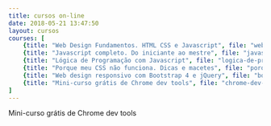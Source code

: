 ```yaml
---
title: cursos on-line
date: 2018-05-21 13:47:50
layout: cursos
courses: [
	{title: "Web Design Fundamentos. HTML CSS e Javascript", file: "web-fundamentos-html-css", price: 34.90, normalPrice: 189.99},
	{title: "Javascript completo. Do iniciante ao mestre", file: "javascript-completo", price: 34.90, normalPrice: 114.99},
	{title: "Lógica de Programação com Javascript", file: "logica-de-programacao-com-javascript", price: 27.90, normalPrice: 129.99},
	{title: "Porque meu CSS não funciona. Dicas e macetes", file: "porque-meu-css-nao-funciona", price: 27.90, normalPrice: 84.99},
	{title: "Web design responsivo com Bootstrap 4 e jQuery", file: "bootstrap-4-jquery", price: 27.90, normalPrice: 84.99},
	{title: "Mini-curso grátis de Chrome dev tools", file: "chrome-dev-tools", price: 0.0, normalPrice: 0.0}
]
---
```


Mini-curso grátis de Chrome dev tools

<!-- {title: "Ferramentas <nobr>front-end</nobr> para desenvolvedores web", file: "workflow-frontend", price: 27.90, normalPrice: 129.99}, -->